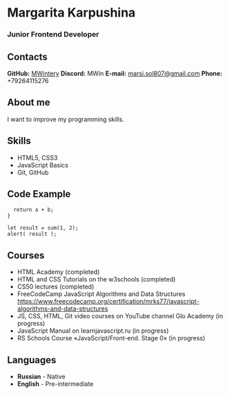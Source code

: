 # Margarita Karpushina

### Junior Frontend Developer

## Contacts
**GitHub:** [MWintery](https://github.com/MWintery)
**Discord:** MWin
**E-mail:** marsi.sol807@gmail.com
**Phone:** +79264115276

## About me
I want to improve my programming skills.

## Skills
* HTML5, CSS3
* JavaScript Basics
* Git, GitHub

## Code Example
```function sum(a, b) {
  return a + b;
}

let result = sum(1, 2);
alert( result );
```

## Courses
* HTML Academy (completed)
* HTML and CSS Tutorials on the w3schools (completed)
* CS50 lectures (completed)
* FreeCodeCamp JavaScript Algorithms and Data Structures https://www.freecodecamp.org/certification/mrks77/javascript-algorithms-and-data-structures
* JS, CSS, HTML, Git video courses on YouTube channel Glo Academy (in progress)
* JavaScript Manual on learnjavascript.ru (in progress)
* RS Schools Course «JavaScript/Front-end. Stage 0» (in progress)

## Languages
* **Russian** - Native
* **English** - Pre-intermediate